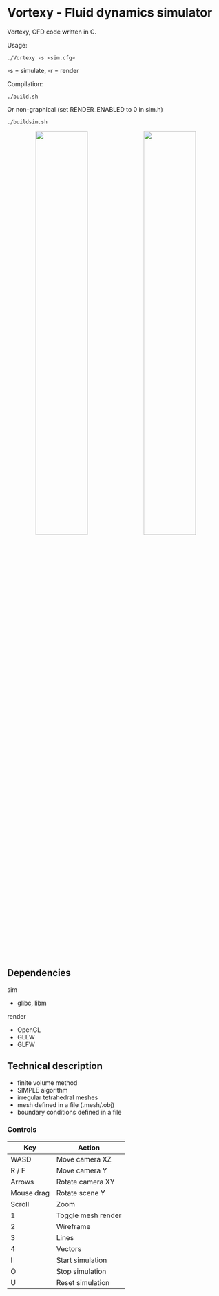 # Vortexy - Fluid dynamics simulator

Vortexy, CFD code written in C.

Usage:

```
./Vortexy -s <sim.cfg>
```
-s = simulate, -r = render

Compilation:

```
./build.sh
```

Or non-graphical (set RENDER_ENABLED to 0 in sim.h)

```
./buildsim.sh
```

<p align="middle">
  <img src="https://user-images.githubusercontent.com/12766039/102574397-55799d80-40f9-11eb-9c7d-c690e24ee513.png" width="49%" />
  <img src="https://user-images.githubusercontent.com/12766039/84868790-e35ec800-b085-11ea-8db5-0219b06b81c2.png" width="49%" />
</p>

## Dependencies

sim
- glibc, libm

render
- OpenGL
- GLEW
- GLFW

## Technical description

- finite volume method
- SIMPLE algorithm
- irregular tetrahedral meshes
- mesh defined in a file (.mesh/.obj)
- boundary conditions defined in a file

### Controls

| Key | Action |
| --- | ------ |
| WASD | Move camera XZ |
| R / F | Move camera Y |
| Arrows | Rotate camera XY |
| Mouse drag | Rotate scene Y |
| Scroll | Zoom |
| 1 | Toggle mesh render |
| 2 | Wireframe |
| 3 | Lines |
| 4 | Vectors |
| I | Start simulation |
| O | Stop simulation |
| U | Reset simulation |
